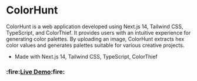 # ColorHunt

ColorHunt is a web application developed using Next.js 14, Tailwind CSS, TypeScript, and ColorThief. It provides users with an intuitive experience for generating color palettes. By uploading an image, ColorHunt extracts hex color values and generates palettes suitable for various creative projects.

- Made with Next.js 14, Tailwind CSS, TypeScript, ColorThief

<h3>:fire:<a href="https://srk-color-hunt.netlify.app/" target="_blank"><b>Live Demo</b></a>:fire:</h3>
